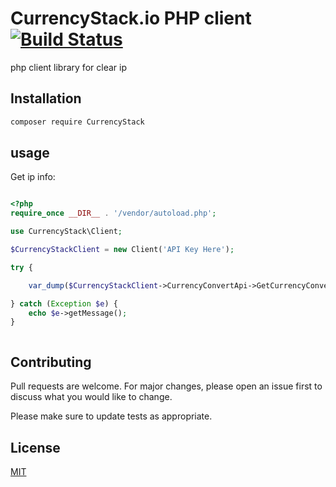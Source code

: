 # CurrencyStack.io PHP client [![Build Status](https://travis-ci.com/pushbots/currencystack-php.svg?token=xL8qMcpPMGBsgtk7bqqS&branch=master)](https://travis-ci.com/pushbots/currencystack-php)

php client library for clear ip

## Installation

```bash
composer require CurrencyStack
```

## usage

Get ip info:

```php

<?php
require_once __DIR__ . '/vendor/autoload.php';

use CurrencyStack\Client;

$CurrencyStackClient = new Client('API Key Here');

try {

    var_dump($CurrencyStackClient->CurrencyConvertApi->GetCurrencyConvertion('EUR', ['USD', 'EGP', 'AED']));

} catch (Exception $e) {
    echo $e->getMessage();
}



```

## Contributing

Pull requests are welcome. For major changes, please open an issue first to discuss what you would like to change.

Please make sure to update tests as appropriate.

## License

[MIT](https://choosealicense.com/licenses/mit/)
